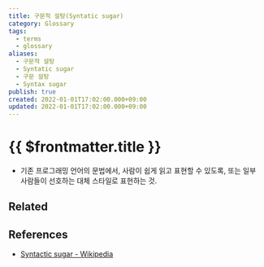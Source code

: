 ```yaml
---
title: 구문적 설탕(Syntatic sugar)
category: Glossary
tags:
  - terms
  - glossary
aliases:
  - 구문적 설탕
  - Syntatic sugar
  - 구문 설탕
  - Syntax sugar
publish: true
created: 2022-01-01T17:02:00.000+09:00
updated: 2022-01-01T17:02:00.000+09:00
---
```


# {{ $frontmatter.title }}

- 기존 프로그래밍 언어의 문법에서, 사람이 쉽게 읽고 표현할 수 있도록, 또는 일부 사람들이 선호하는 대체 스타일로 표현하는 것.

## Related

## References

- [Syntactic sugar - Wikipedia](https://en.wikipedia.org/wiki/Syntactic_sugar)
